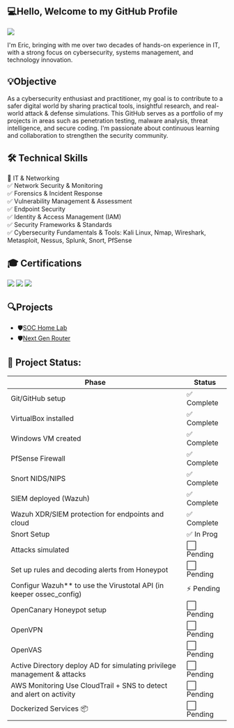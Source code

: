 ## 💻Hello, Welcome to my GitHub Profile
<a href="https://www.linkedin.com/in/eric-haley1/"> <img src="https://img.shields.io/badge/-LinkedIn-0072b1?&style=for-the-badge&logo=linkedin&logoColor=white" /></a>

I'm Eric, bringing with me over two decades of hands-on experience in IT, with a strong focus on cybersecurity, systems management, and technology innovation.

## 💡Objective
As a cybersecurity enthusiast and practitioner, my goal is to contribute to a safer digital world by sharing practical tools, insightful research, and real-world attack & defense simulations. This GitHub serves as a portfolio of my projects in areas such as penetration testing, malware analysis, threat intelligence, and secure coding. I'm passionate about continuous learning and collaboration to strengthen the security community.


## 🛠️ Technical Skills <br>
🔹 IT & Networking<br>
 ✅ Network Security & Monitoring<br>
 ✅ Forensics & Incident Response<br>
 ✅ Vulnerability Management & Assessment<br>
 ✅ Endpoint Security <br>
 ✅ Identity & Access Management (IAM)<br>
 ✅ Security Frameworks & Standards<br>
 ✅ Cybersecurity Fundamentals & Tools: Kali Linux, Nmap, Wireshark, Metasploit, Nessus, Splunk, Snort, PfSense

</div>

## 🎓 Certifications
<div>
<img src="https://img.shields.io/badge/Security%2B-Certified-red?logo=comptia&logoColor=white" />
<img src="https://img.shields.io/badge/CySA+-Certified-blueviolet?logo=comptia&logoColor=white" />
<img src="https://img.shields.io/badge/CompTIA-CASP%2B%20Certified-blue?logo=comptia)](https://www.comptia.org/certifications/casp" />

</div>

## 🔍Projects
-  🛡️<a href="https://github.com/oogsec/SOC-Home-Lab">SOC Home Lab</a>
-  🛡️<a href="https://github.com/OogieSec/SOCv1/blob/main/Router/Setup.md">Next Gen Router</a>

## 🚀 Project Status: 

| Phase | Status |
| ------------ | ------------- |
| Git/GitHub setup | ✅ Complete  |
| VirtualBox installed | ✅ Complete  |
| Windows VM created | ✅ Complete  |
| PfSense Firewall | ✅ Complete  |
| Snort NIDS/NIPS | ✅ Complete  |
| SIEM deployed (Wazuh) | ✅ Complete  |
| Wazuh XDR/SIEM protection for endpoints and cloud | ✅ Complete  |
| Snort Setup | ✅ In Prog  |
| Attacks simulated | ⬜ Pending  |
| Set up rules and decoding alerts from Honeypot| ⬜ Pending  |
| Configur Wazuh** to use the Virustotal API (in keeper ossec_config) | ⚡ Pending  |
| OpenCanary Honeypot setup | ⬜ Pending  |
| OpenVPN | ⬜ Pending  |
| OpenVAS | ⬜ Pending  |
| Active Directory deploy AD for simulating privilege management & attacks  | ⬜ Pending  |
| AWS Monitoring Use CloudTrail + SNS to detect and alert on activity | ⬜ Pending  |
| Dockerized Services 📦 | ⬜ Pending  |

